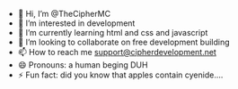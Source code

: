 - 👋 Hi, I’m @TheCipherMC
- 👀 I’m interested in development
- 🌱 I’m currently learning html and css and javascript
- 💞️ I’m looking to collaborate on free development building
- 📫 How to reach me support@cipherdevelopment.net
- 😄 Pronouns: a human beging DUH
- ⚡ Fun fact: did you know that apples contain cyenide....

<!---
TheCipherMC/TheCipherMC is a ✨ special ✨ repository because its `README.md` (this file) appears on your GitHub profile.
You can click the Preview link to take a look at your changes.
--->
